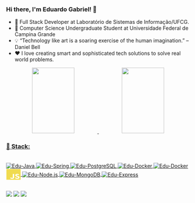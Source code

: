 ### Hi there, I'm Eduardo Gabriel! 👋

- 💼 Full Stack Developer at Laboratório de Sistemas de Informação/UFCG.
- 📖 Computer Science Undergraduate Student at Universidade Federal de Campina Grande
- 💡 “Technology like art is a soaring exercise of the human imagination.” – Daniel Bell
- ❤️ I love creating smart and sophisticated tech solutions to solve real world problems.
<div align="center">
  <a href="https://github.com/edugabriel12">
  <img width="48%" height="180em" src="https://github-readme-stats.vercel.app/api?username=edugabriel12&show_icons=true&theme=swift&include_all_commits=true&count_private=true"/>
  <img width="48%" height="180em" src="https://github-readme-stats.vercel.app/api/top-langs/?username=edugabriel12&layout=compact&langs_count=7&theme=swift"/>
</div>

### 🚀 Stack:
<div style="display: inline_block"><br>
  <img align="center" alt="Edu-Java" height="40" width="50" src="https://cdn.jsdelivr.net/gh/devicons/devicon/icons/java/java-original-wordmark.svg">
  <img align="center" alt="Edu-Spring" height="45" width="55" src="https://cdn.jsdelivr.net/gh/devicons/devicon/icons/spring/spring-original-wordmark.svg">
  <img align="center" alt="Edu-PostgreSQL" height="40" width="50" src="https://cdn.jsdelivr.net/gh/devicons/devicon/icons/postgresql/postgresql-original-wordmark.svg"> 
  <img align="center" alt="Edu-Docker" height="40" width="50" src="https://cdn.jsdelivr.net/gh/devicons/devicon/icons/oracle/oracle-original.svg" />        
  <img align="center" alt="Edu-Docker" height="40" width="50" src="https://cdn.jsdelivr.net/gh/devicons/devicon/icons/docker/docker-original-wordmark.svg">
  <img align="center" alt="Edu-JS" height="30" width="40" src="https://raw.githubusercontent.com/devicons/devicon/master/icons/javascript/javascript-plain.svg">
  <img align="center" alt="Edu-Node.js" height="30" width="40" src="https://cdn.jsdelivr.net/gh/devicons/devicon/icons/nodejs/nodejs-original.svg">
  <img align="center" alt="Edu-MongoDB" height="40" width="50" src="https://cdn.jsdelivr.net/gh/devicons/devicon/icons/mongodb/mongodb-original-wordmark.svg">
  <img align="center" alt="Edu-Express" height="55" width="65" src="https://cdn.jsdelivr.net/gh/devicons/devicon/icons/express/express-original-wordmark.svg" />
 </div>
  
  ##
  
<div> 
  <a href="https://www.instagram.com/edu.gabriel12/" target="_blank"><img src="https://img.shields.io/badge/-Instagram-%23E4405F?style=for-the-badge&logo=instagram&logoColor=white" target="_blank"></a>
  <a href = "mailto:gabriellima4539@yahoo.com"><img src="https://img.shields.io/badge/-Gmail-%23333?style=for-the-badge&logo=gmail&logoColor=white" target="_blank"></a>
  <a href="https://www.linkedin.com/in/edugabriel12/" target="_blank"><img src="https://img.shields.io/badge/-LinkedIn-%230077B5?style=for-the-badge&logo=linkedin&logoColor=white" target="_blank"></a> 
</div>
